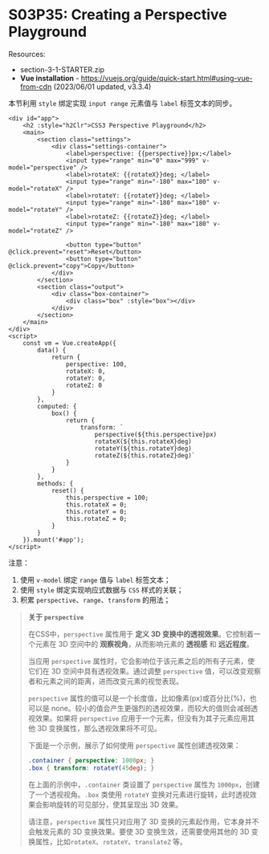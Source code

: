 # S03P35: Creating a Perspective Playground

Resources:

- section-3-1-STARTER.zip
- **Vue installation** - https://vuejs.org/guide/quick-start.html#using-vue-from-cdn (2023/06/01 updated, v3.3.4)



本节利用 `style` 绑定实现 `input range` 元素值与 `label` 标签文本的同步。

```vue
<div id="app">
    <h2 :style="h2Clr">CSS3 Perspective Playground</h2>
    <main>
        <section class="settings">
            <div class="settings-container">
                <label>perspective: {{perspective}}px;</label>
                <input type="range" min="0" max="999" v-model="perspective" />
                <label>rotateX: {{rotateX}}deg; </label>
                <input type="range" min="-180" max="180" v-model="rotateX" />
                <label>rotateY: {{rotateY}}deg; </label>
                <input type="range" min="-180" max="180" v-model="rotateY" />
                <label>rotateZ: {{rotateZ}}deg; </label>
                <input type="range" min="-180" max="180" v-model="rotateZ" />

                <button type="button" @click.prevent="reset">Reset</button>
                <button type="button" @click.prevent="copy">Copy</button>
            </div>
        </section>
        <section class="output">
            <div class="box-container">
                <div class="box" :style="box"></div>
            </div>
        </section>
    </main>
</div>
<script>
    const vm = Vue.createApp({
        data() {
            return {
                perspective: 100,
                rotateX: 0,
                rotateY: 0,
                rotateZ: 0
            }
        },
        computed: {
            box() {
                return {
                    transform: `
                    	perspective(${this.perspective}px)
                    	rotateX(${this.rotateX}deg)
                    	rotateY(${this.rotateY}deg)
                    	rotateZ(${this.rotateZ}deg)`
                }
            }
        },
        methods: {
            reset() {
                this.perspective = 100;
                this.rotateX = 0;
                this.rotateY = 0;
                this.rotateZ = 0;
            }
        }
    }).mount('#app');
</script>
```

注意：

1. 使用 `v-model` 绑定 `range` 值与 `label` 标签文本；
2. 使用 `style` 绑定实现响应式数据与 `CSS` 样式的关联；
3. 积累 `perspective`、`range`、`transform` 的用法；



> **关于 `perspective`**
>
> 在CSS中，`perspective` 属性用于 **定义 3D 变换中的透视效果**。它控制着一个元素在 3D 空间中的 **观察视角**，从而影响元素的 **透视感** 和 **远近程度**。
>
> 当应用 `perspective` 属性时，它会影响位于该元素之后的所有子元素，使它们在 3D 空间中具有透视效果。通过调整 `perspective` 值，可以改变观察者和元素之间的距离，进而改变元素的视觉表现。
>
> `perspective` 属性的值可以是一个长度值，比如像素(px)或百分比(%)，也可以是 none。较小的值会产生更强烈的透视效果，而较大的值则会减弱透视效果。如果将 `perspective` 应用于一个元素，但没有为其子元素应用其他 3D 变换属性，那么透视效果将不可见。
>
> 下面是一个示例，展示了如何使用 `perspective` 属性创建透视效果：
>
> ```css
> .container { perspective: 1000px; }
> .box { transform: rotateY(45deg); }
> ```
>
> 在上面的示例中，`.container` 类设置了 `perspective` 属性为 `1000px`，创建了一个透视视角。`.box` 类使用 `rotateY` 变换对元素进行旋转，此时透视效果会影响旋转的可见部分，使其呈现出 3D 效果。
>
> 请注意，`perspective` 属性只对应用了 3D 变换的元素起作用，它本身并不会触发元素的 3D 变换效果。要使 3D 变换生效，还需要使用其他的 3D 变换属性，比如`rotateX`、`rotateY`、`translateZ` 等。
